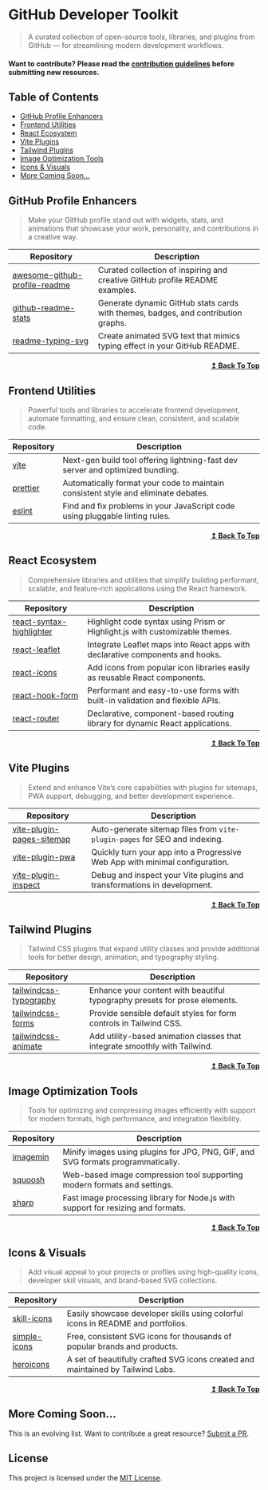 # GitHub Developer Toolkit

>A curated collection of open-source tools, libraries, and plugins from GitHub — for streamlining modern development workflows.

#### Want to contribute? Please read the [contribution guidelines](CONTRIBUTING.md) before submitting new resources.

## Table of Contents

- [GitHub Profile Enhancers](#github-profile-enhancers)
- [Frontend Utilities](#frontend-utilities)
- [React Ecosystem](#react-ecosystem)
- [Vite Plugins](#vite-plugins)
- [Tailwind Plugins](#tailwind-plugins)
- [Image Optimization Tools](#image-optimization-tools)
- [Icons & Visuals](#icons--visuals)
- [More Coming Soon...](#more-coming-soon)

## GitHub Profile Enhancers

> Make your GitHub profile stand out with widgets, stats, and animations that showcase your work, personality, and contributions in a creative way.

| Repository | Description |
|------------|-------------|
| [awesome-github-profile-readme](https://github.com/abhisheknaiidu/awesome-github-profile-readme) | Curated collection of inspiring and creative GitHub profile README examples. |
| [github-readme-stats](https://github.com/anuraghazra/github-readme-stats) | Generate dynamic GitHub stats cards with themes, badges, and contribution graphs. |
| [readme-typing-svg](https://github.com/DenverCoder1/readme-typing-svg) | Create animated SVG text that mimics typing effect in your GitHub README. |

<div align="right">
    <b><a href="#table-of-contents">↥ Back To Top</a></b>
</div>

## Frontend Utilities

> Powerful tools and libraries to accelerate frontend development, automate formatting, and ensure clean, consistent, and scalable code.

| Repository | Description |
|------------|-------------|
| [vite](https://github.com/vitejs/vite) | Next-gen build tool offering lightning-fast dev server and optimized bundling. |
| [prettier](https://github.com/prettier/prettier) | Automatically format your code to maintain consistent style and eliminate debates. |
| [eslint](https://github.com/eslint/eslint) | Find and fix problems in your JavaScript code using pluggable linting rules. |

<div align="right">
    <b><a href="#table-of-contents">↥ Back To Top</a></b>
</div>

## React Ecosystem

> Comprehensive libraries and utilities that simplify building performant, scalable, and feature-rich applications using the React framework.

| Repository | Description |
|------------|-------------|
| [react-syntax-highlighter](https://github.com/react-syntax-highlighter/react-syntax-highlighter) | Highlight code syntax using Prism or Highlight.js with customizable themes. |
| [react-leaflet](https://github.com/PaulLeCam/react-leaflet) | Integrate Leaflet maps into React apps with declarative components and hooks. |
| [react-icons](https://github.com/react-icons/react-icons) | Add icons from popular icon libraries easily as reusable React components. |
| [react-hook-form](https://github.com/react-hook-form/react-hook-form) | Performant and easy-to-use forms with built-in validation and flexible APIs. |
| [react-router](https://github.com/remix-run/react-router) | Declarative, component-based routing library for dynamic React applications. |

<div align="right">
    <b><a href="#table-of-contents">↥ Back To Top</a></b>
</div>

## Vite Plugins

> Extend and enhance Vite’s core capabilities with plugins for sitemaps, PWA support, debugging, and better development experience.

| Repository | Description |
|------------|-------------|
| [vite-plugin-pages-sitemap](https://github.com/hiro-sun/vite-plugin-pages-sitemap) | Auto-generate sitemap files from `vite-plugin-pages` for SEO and indexing. |
| [vite-plugin-pwa](https://github.com/antfu/vite-plugin-pwa) | Quickly turn your app into a Progressive Web App with minimal configuration. |
| [vite-plugin-inspect](https://github.com/antfu/vite-plugin-inspect) | Debug and inspect your Vite plugins and transformations in development. |

<div align="right">
    <b><a href="#table-of-contents">↥ Back To Top</a></b>
</div>

## Tailwind Plugins

> Tailwind CSS plugins that expand utility classes and provide additional tools for better design, animation, and typography styling.

| Repository | Description |
|------------|-------------|
| [tailwindcss-typography](https://github.com/tailwindlabs/tailwindcss-typography) | Enhance your content with beautiful typography presets for prose elements. |
| [tailwindcss-forms](https://github.com/tailwindlabs/tailwindcss-forms) | Provide sensible default styles for form controls in Tailwind CSS. |
| [tailwindcss-animate](https://github.com/jamiebuilds/tailwindcss-animate) | Add utility-based animation classes that integrate smoothly with Tailwind. |

<div align="right">
    <b><a href="#table-of-contents">↥ Back To Top</a></b>
</div>

## Image Optimization Tools

> Tools for optimizing and compressing images efficiently with support for modern formats, high performance, and integration flexibility.

| Repository | Description |
|------------|-------------|
| [imagemin](https://github.com/imagemin/imagemin) | Minify images using plugins for JPG, PNG, GIF, and SVG formats programmatically. |
| [squoosh](https://github.com/GoogleChromeLabs/squoosh) | Web-based image compression tool supporting modern formats and settings. |
| [sharp](https://github.com/lovell/sharp) | Fast image processing library for Node.js with support for resizing and formats. |

<div align="right">
    <b><a href="#table-of-contents">↥ Back To Top</a></b>
</div>

## Icons & Visuals

> Add visual appeal to your projects or profiles using high-quality icons, developer skill visuals, and brand-based SVG collections.

| Repository | Description |
|------------|-------------|
| [skill-icons](https://github.com/tandpfun/skill-icons) | Easily showcase developer skills using colorful icons in README and portfolios. |
| [simple-icons](https://github.com/simple-icons/simple-icons) | Free, consistent SVG icons for thousands of popular brands and products. |
| [heroicons](https://github.com/tailwindlabs/heroicons) | A set of beautifully crafted SVG icons created and maintained by Tailwind Labs. |

<div align="right">
    <b><a href="#table-of-contents">↥ Back To Top</a></b>
</div>

## More Coming Soon...

This is an evolving list. Want to contribute a great resource? [Submit a PR](CONTRIBUTING.md).

## License

This project is licensed under the [MIT License](LICENSE).

